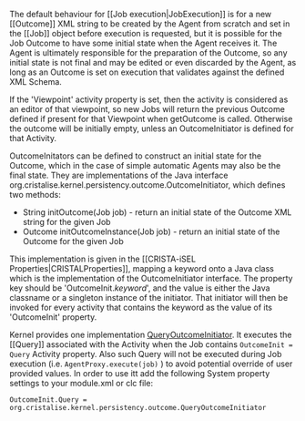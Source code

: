 The default behaviour for [[Job execution|JobExecution]] is for a new [[Outcome]] XML string to be created by the Agent from scratch and set in the [[Job]] object before execution is requested, but it is possible for the Job Outcome to have some initial state when the Agent receives it. The Agent is ultimately responsible for the preparation of the Outcome, so any initial state is not final and may be edited or even discarded by the Agent, as long as an Outcome is set on execution that validates against the defined XML Schema. 

If the 'Viewpoint' activity property is  set, then the activity is considered as an editor of that viewpoint, so new Jobs will return the previous Outcome defined if present for that Viewpoint when getOutcome is called. Otherwise the outcome will be initially empty, unless an OutcomeInitiator is defined for that Activity.

OutcomeInitators can be defined to construct an initial state for the Outcome, which in the case of simple automatic Agents may also be the final state. They are implementations of the Java interface org.cristalise.kernel.persistency.outcome.OutcomeInitiator, which defines two methods:

* String initOutcome(Job job) - return an initial state of the Outcome XML string for the given Job
* Outcome initOutcomeInstance(Job job) - return an initial state of the Outcome for the given Job

This implementation is given in the [[CRISTA-iSEL Properties|CRISTALProperties]], mapping a keyword onto a Java class which is the implementation of the OutcomeInitiator interface. The property key should be 'OutcomeInit.*keyword*', and the value is either the Java classname or a singleton instance of the initiator. That initiator will then be invoked for every activity that contains the keyword as the value of its 'OutcomeInit' property.

Kernel provides one implementation [QueryOutcomeInitiator](../blob/master/src/main/java/org/cristalise/kernel/persistency/outcome/QueryOutcomeInitiator.java). It executes the [[Query]] associated with the Activity when the Job contains `OutcomeInit = Query` Activity property. Also such Query will not be executed during Job execution (i.e. `AgentProxy.execute(job)` ) to avoid potential override of user provided values. In order to use itt add the following System property settings to your module.xml or clc file:

`OutcomeInit.Query = org.cristalise.kernel.persistency.outcome.QueryOutcomeInitiator` 
